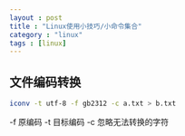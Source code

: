 ```yaml
---
layout : post
title : "Linux使用小技巧/小命令集合"
category : "linux"
tags : [linux]
---
```


## 文件编码转换

```sh
iconv -t utf-8 -f gb2312 -c a.txt > b.txt
```

-f  原编码
-t  目标编码
-c 忽略无法转换的字符

## 
